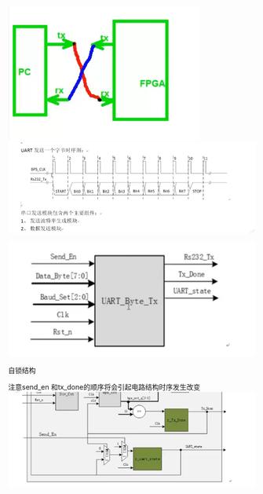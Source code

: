 

![](2022-11-02-21-53-35.png)
![](2022-11-02-21-53-10.png)

![](2022-11-03-10-47-57.png)

自锁结构

注意send_en 和tx_done的顺序将会引起电路结构时序发生改变
![](2022-11-03-19-45-43.png)